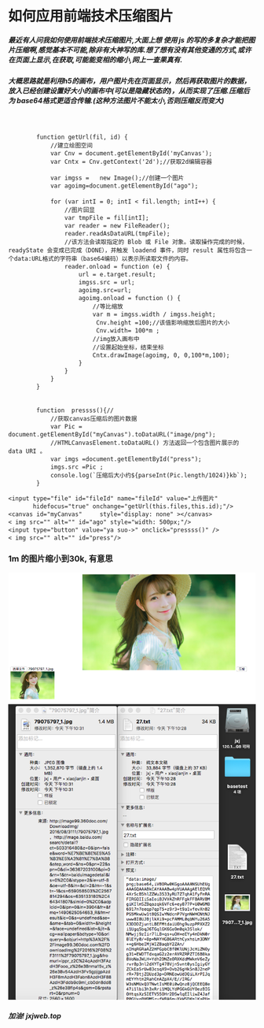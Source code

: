 # 如何应用前端技术压缩图片
##### 最近有人问我如何使用前端技术压缩图片,大面上想 使用 js 的写的多复杂才能把图片压缩啊,感觉基本不可能,除非有大神写的库.想了想有没有其他变通的方式,或许在页面上显示,在获取,可能能变相的缩小,网上一查果真有.
##### 大概思路就是利用h5的画布，用户图片先在页面显示，然后再获取图片的数据，放入已经创建设置好大小的画布中(可以是隐藏状态的)，从而实现了压缩.压缩后为 base64格式更适合传输.(这种方法图片不能太小,否则压缩反而变大)
```

       
        function getUrl(fil, id) {
            //建立绘图空间
            var Cnv = document.getElementById('myCanvas');
            var Cntx = Cnv.getContext('2d');//获取2d编辑容器
            
            var imgss =   new Image();//创建一个图片
            var agoimg=document.getElementById("ago");

            for (var intI = 0; intI < fil.length; intI++) {
                //图片回显
                var tmpFile = fil[intI];
                var reader = new FileReader();
                reader.readAsDataURL(tmpFile);
                //该方法会读取指定的 Blob 或 File 对象。读取操作完成的时候，readyState 会变成已完成（DONE），并触发 loadend 事件，同时 result 属性将包含一个data:URL格式的字符串（base64编码）以表示所读取文件的内容。
                reader.onload = function (e) {
                    url = e.target.result;
                    imgss.src = url;
                    agoimg.src=url;
                    agoimg.onload = function () {
                        //等比缩放
                        var m = imgss.width / imgss.height;
                         Cnv.height =100;//该值影响缩放后图片的大小
                         Cnv.width= 100*m ;
                        //img放入画布中
                        //设置起始坐标，结束坐标
                        Cntx.drawImage(agoimg, 0, 0,100*m,100);
                    }
                }
            }
        }


        function  pressss(){//
            //获取canvas压缩后的图片数据
            var Pic = document.getElementById("myCanvas").toDataURL("image/png");
            //HTMLCanvasElement.toDataURL() 方法返回一个包含图片展示的 data URI 。
            var imgs =document.getElementById("press");
            imgs.src =Pic ;
            console.log(`压缩后大小约${parseInt(Pic.length/1024)}kb`);
        }

```
```
<input type="file" id="fileId" name="fileId" value="上传图片"
       hidefocus="true" onchange="getUrl(this.files,this.id);"/>
<canvas id="myCanvas"     style="display: none" ></canvas>
< img src="" alt="" id="ago" style="width: 500px;"/>
<input type="button" value="ya suo->" onclick="pressss()" />
< img src="" alt="" id="press"/>
```

### 1m 的图片缩小到30k, 有意思

![01](0327/032701.png)
![02](0327/032702.png)

##### 加油! jxjweb.top